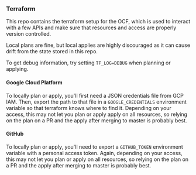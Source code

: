 ### Terraform
This repo contains the terraform setup for the OCF, which is used to interact
with a few APIs and make sure that resources and access are properly version
controlled.

Local plans are fine, but local applies are highly discouraged as it can cause
drift from the state stored in this repo.

To get debug information, try setting `TF_LOG=DEBUG` when planning or applying.

#### Google Cloud Platform
To locally plan or apply, you'll first need a JSON credentials file from GCP
IAM. Then, export the path to that file in a `GOOGLE_CREDENTIALS` environment
variable so that terraform knows where to find it. Depending on your access,
this may not let you plan or apply apply on all resources, so relying on the
plan on a PR and the apply after merging to master is probably best.

#### GitHub
To locally plan or apply, you'll need to export a `GITHUB_TOKEN` environment
variable with a personal access token. Again, depending on your access, this
may not let you plan or apply on all resources, so relying on the plan on a PR
and the apply after merging to master is probably best.
